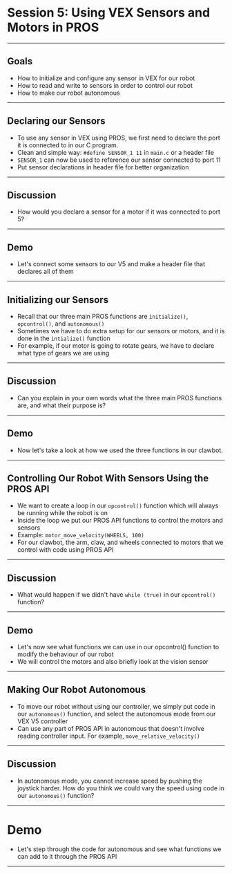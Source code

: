 # **Session 5: Using VEX Sensors and Motors in PROS**

---

## Goals

<!-- Notes: Students should be able to write basic code to control a wheeled robot after this lesson -->
* How to initialize and configure any sensor in VEX for our robot
* How to read and write to sensors in order to control our robot
* How to make our robot autonomous

---

## Declaring our Sensors

<!-- Notes: 

- Make sure students understand port is just a way to inferface to sensor 
- Tell students VEX V5 has 21 ports, and we can connect our sensor to any port.
- If you connect sensor to port 10, you then send data to port 10, or use port 10 as input to functions in order to control the sensor

-->

* To use any sensor in VEX using PROS, we first need to declare the port it is connected to in our C program.
* Clean and simple way: ```#define SENSOR_1 11``` in `main.c` or a header file
* ```SENSOR_1``` can now be used to reference our sensor connected to port 11
* Put sensor declarations in header file for better organization

---

## Discussion

* How would you declare a sensor for a motor if it was connected to port 5?

---

## Demo

* Let's connect some sensors to our V5 and make a header file that declares all of them

---

## Initializing our Sensors

* Recall that our three main PROS functions are ```initialize()```, ```opcontrol()```, and ```autonomous()```
* Sometimes we have to do extra setup for our sensors or motors, and it is done in the ```intialize()``` function
* For example, if our motor is going to rotate gears, we have to declare what type of gears we are using
<!-- Notes: Give brief description of gear ratio and why it's important -->
<!-- Illustration idea: 

An image with all the different types of VEX gears with their gear ratios, benefits, and trade offs

-->

---

## Discussion

* Can you explain in your own words what the three main PROS functions are, and what their purpose is?

---

## Demo

* Now let's take a look at how we used the three functions in our clawbot.
<!-- Notes: During this process, take opportunity to show students the PROS API and functions we can use and experiment with from there -->

---

## Controlling Our Robot With Sensors Using the PROS API

* We want to create a loop in our ```opcontrol()``` function which will always be running while the robot is on
* Inside the loop we put our PROS API functions to control the motors and sensors
* Example: ```motor_move_velocity(WHEELS, 100)```
* For our clawbot, the arm, claw, and wheels connected to motors that we control with code using PROS API

---

## Discussion

* What would happen if we didn't have ```while (true)``` in our ```opcontrol()``` function?

---

## Demo

* Let's now see what functions we can use in our opcontrol() function to modify the behaviour of our robot
* We will control the motors and also briefly look at the vision sensor

---

## Making Our Robot Autonomous

* To move our robot without using our controller, we simply put code in our ```autonomous()``` function, and select the autonomous mode from our VEX V5 controller
* Can use any part of PROS API in autonomous that doesn't involve reading controller input. For example, ```move_relative_velocity()```

---

## Discussion

* In autonomous mode, you cannot increase speed by pushing the joystick harder. How do you think we could vary the speed using code in our `autonomous()` function?

---

# Demo

* Let's step through the code for autonomous and see what functions we can add to it through the PROS API

---
